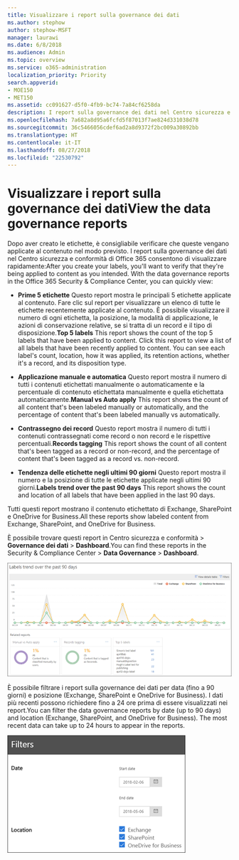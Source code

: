 ```yaml
---
title: Visualizzare i report sulla governance dei dati
ms.author: stephow
author: stephow-MSFT
manager: laurawi
ms.date: 6/8/2018
ms.audience: Admin
ms.topic: overview
ms.service: o365-administration
localization_priority: Priority
search.appverid:
- MOE150
- MET150
ms.assetid: cc091627-d5f0-4fb9-bc74-7a84cf6258da
description: I report sulla governance dei dati nel Centro sicurezza e conformità di Office 365 consentono di visualizzare rapidamente se le etichette vengono applicate al contenuto nel modo previsto.
ms.openlocfilehash: 7a682a8d95a6fcfd5f87013f7ae824d331038d78
ms.sourcegitcommit: 36c5466056cdef6ad2a8d9372f2bc009a30892bb
ms.translationtype: HT
ms.contentlocale: it-IT
ms.lasthandoff: 08/27/2018
ms.locfileid: "22530792"
---
```

# <a name="view-the-data-governance-reports"></a><span data-ttu-id="b2b3d-103">Visualizzare i report sulla governance dei dati</span><span class="sxs-lookup"><span data-stu-id="b2b3d-103">View the data governance reports</span></span>

<span data-ttu-id="b2b3d-p101">Dopo aver creato le etichette, è consigliabile verificare che queste vengano applicate al contenuto nel modo previsto. I report sulla governance dei dati nel Centro sicurezza e conformità di Office 365 consentono di visualizzare rapidamente:</span><span class="sxs-lookup"><span data-stu-id="b2b3d-p101">After you create your labels, you'll want to verify that they're being applied to content as you intended. With the data governance reports in the Office 365 Security &amp; Compliance Center, you can quickly view:</span></span>
  
- <span data-ttu-id="b2b3d-p102">**Prime 5 etichette** Questo report mostra le principali 5 etichette applicate al contenuto. Fare clic sul report per visualizzare un elenco di tutte le etichette recentemente applicate al contenuto. È possibile visualizzare il numero di ogni etichetta, la posizione, la modalità di applicazione, le azioni di conservazione relative, se si tratta di un record e il tipo di disposizione.</span><span class="sxs-lookup"><span data-stu-id="b2b3d-p102">**Top 5 labels** This report shows the count of the top 5 labels that have been applied to content. Click this report to view a list of all labels that have been recently applied to content. You can see each label's count, location, how it was applied, its retention actions, whether it's a record, and its disposition type.</span></span> 
    
- <span data-ttu-id="b2b3d-109">**Applicazione manuale e automatica** Questo report mostra il numero di tutti i contenuti etichettati manualmente o automaticamente e la percentuale di contenuto etichettata manualmente e quella etichettata automaticamente.</span><span class="sxs-lookup"><span data-stu-id="b2b3d-109">**Manual vs Auto apply** This report shows the count of all content that's been labeled manually or automatically, and the percentage of content that's been labeled manually vs automatically.</span></span> 
    
- <span data-ttu-id="b2b3d-110">**Contrassegno dei record** Questo report mostra il numero di tutti i contenuti contrassegnati come record o non record e le rispettive percentuali.</span><span class="sxs-lookup"><span data-stu-id="b2b3d-110">**Records tagging** This report shows the count of all content that's been tagged as a record or non-record, and the percentage of content that's been tagged as a record vs. non-record.</span></span> 
    
- <span data-ttu-id="b2b3d-111">**Tendenza delle etichette negli ultimi 90 giorni** Questo report mostra il numero e la posizione di tutte le etichette applicate negli ultimi 90 giorni.</span><span class="sxs-lookup"><span data-stu-id="b2b3d-111">**Labels trend over the past 90 days** This report shows the count and location of all labels that have been applied in the last 90 days.</span></span> 
    
<span data-ttu-id="b2b3d-112">Tutti questi report mostrano il contenuto etichettato di Exchange, SharePoint e OneDrive for Business.</span><span class="sxs-lookup"><span data-stu-id="b2b3d-112">All these reports show labeled content from Exchange, SharePoint, and OneDrive for Business.</span></span>
  
<span data-ttu-id="b2b3d-113">È possibile trovare questi report in Centro sicurezza e conformità \> **Governance dei dati** \> **Dashboard**.</span><span class="sxs-lookup"><span data-stu-id="b2b3d-113">You can find these reports in the Security &amp; Compliance Center \> **Data Governance** \> **Dashboard**.</span></span>
  
![Grafico che mostra le tendenze delle etichette negli ultimi 90 giorni](media/0cc06c18-d3b1-4984-8374-47655fb38dd2.png)
  
<span data-ttu-id="b2b3d-p103">È possibile filtrare i report sulla governance dei dati per data (fino a 90 giorni) e posizione (Exchange, SharePoint e OneDrive for Business). I dati più recenti possono richiedere fino a 24 ore prima di essere visualizzati nei report.</span><span class="sxs-lookup"><span data-stu-id="b2b3d-p103">You can filter the data governance reports by date (up to 90 days) and location (Exchange, SharePoint, and OneDrive for Business). The most recent data can take up to 24 hours to appear in the reports.</span></span>
  
![Filtri nei report sulla governance dei dati](media/77e60284-edf3-42d7-aee7-f72b2568f722.png)
  


